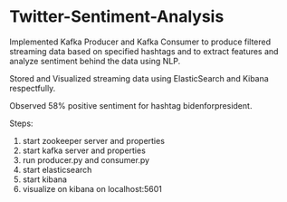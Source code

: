 # Twitter-Sentiment-Analysis

Implemented Kafka Producer and Kafka Consumer to produce filtered streaming data based on specified hashtags and to extract features and analyze sentiment behind the data using NLP.

Stored and Visualized streaming data using ElasticSearch and Kibana respectfully.

Observed 58% positive sentiment for hashtag bidenforpresident.

Steps:
1. start zookeeper server and properties
2. start kafka server and properties
3. run producer.py and consumer.py
4. start elasticsearch
5. start kibana
6. visualize on kibana on localhost:5601
